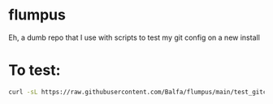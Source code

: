 # flumpus
Eh, a dumb repo that I use with scripts to test my git config on a new install

# To test:
```bash
curl -sL https://raw.githubusercontent.com/Balfa/flumpus/main/test_gitconfig.sh | bash
```
